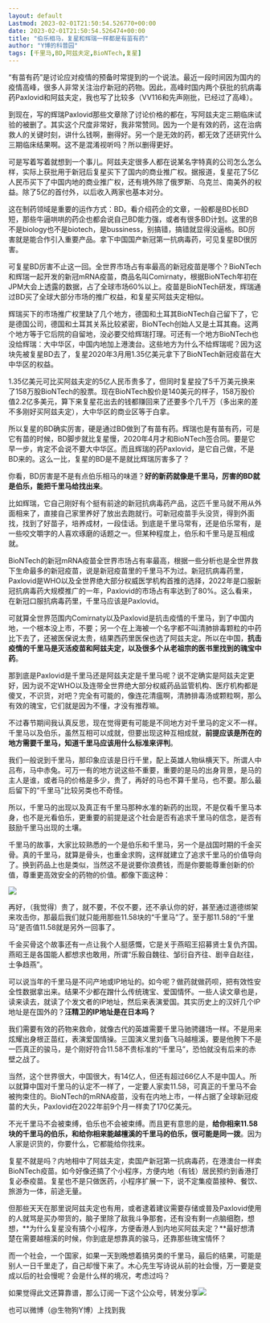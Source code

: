 ```yaml
---
layout: default
Lastmod: 2023-02-01T21:50:54.526770+00:00
date: 2023-02-01T21:50:54.526474+00:00
title: "伯乐相马，复星和辉瑞一样都是有苗有药"
author: "Y博的科普园"
tags: [千里马,BD,阿兹夫定,BioNTech,复星]
---
```


“有苗有药”是讨论应对疫情的预备时常提到的一个说法。最近一段时间因为国内的疫情高峰，很多人非常关注治疗新冠的药物。因此，高峰时国内两个获批的抗病毒药Paxlovid和阿兹夫定，我也写了比较多（VV116和先声刚批，已经过了高峰）。

到现在，写的辉瑞Paxlovid那些文章除了讨论价格的都在，写阿兹夫定三期临床试验的被删了。其实这个尺度非常好，我非常赞同。因为一个是有效的药，这在治病救人的关键时刻，讲什么钱啊，删得好。另一个是无效的药，都无效了还研究什么三期临床结果啊。这不是混淆视听吗？所以删得更好。  

可是写着写着就想到一个事儿。阿兹夫定很多人都在说某名字特真的公司怎么怎么样，实际上获批用于新冠后复星买下了国内的商业推广权。据报道，复星花了5亿人民币买下了中国内地的商业推广权，还有境外除了俄罗斯、乌克兰、南美外的权益。除了5亿的首付外，以后收入两家也基本对分。

这在制药领域是重要的运作方式：BD。看介绍药企的文章，一般都是BD长BD短，那些牛逼哄哄的药企也都会说自己BD能力强，或者有很多BD计划。这里的B不是biology也不是biotech，是bussiness，别搞错，搞错就显得没逼格。BD厉害就是能合作引入重要产品。拿下中国国产新冠第一抗病毒药，可见复星BD很厉害。

可复星BD厉害不止这一回。全世界市场占有率最高的新冠疫苗是哪个？BioNTech和辉瑞一起开发的新冠mRNA疫苗，商品名叫Comirnaty，根据BioNTech年初在JPM大会上透露的数据，占了全球市场60%以上。疫苗是BioNTech研发，辉瑞通过BD买了全球大部分市场的推广权益，和复星买阿兹夫定相似。  

辉瑞买下的市场推广权里缺了几个地方，德国和土耳其BioNTech自己留下了，它是德国公司，德国和土耳其关系比较紧密，BioNTech创始人又是土耳其裔。这两个地方等于它后院的自留地，没必要交给辉瑞打理。可还有一个地方BioNTech也没给辉瑞：大中华区，中国内地加上港澳台。这些地方为什么不给辉瑞呢？因为这块先被复星BD去了，复星2020年3月用1.35亿美元拿下了BioNTech新冠疫苗在大中华区的权益。

1.35亿美元可比买阿兹夫定的5亿人民币贵多了，但同时复星投了5千万美元换来了158万股BioNTech的股票。现在BioNTech股价是140美元的样子，158万股价值2.2亿多美元，算下来复星花出去的钱都赚回来了还要多个几千万（多出来的差不多刚好买阿兹夫定），大中华区的商业区等于白拿。

所以复星的BD确实厉害，硬是通过BD做到了有苗有药。辉瑞也是有苗有药，可是它有苗的时候，BD脚步就比复星慢，2020年4月才和BioNTech签合同。要是它早一步，肯定不会说不要大中华区。而且辉瑞的药Paxlovid，是它自己做，不是BD来的。这么一比，复星的BD是不是就比辉瑞厉害多了？

你看，BD厉害是不是有点伯乐相马的味道？**好的新药就像是千里马，厉害的BD就是伯乐，能把千里马给找出来**。  

比如辉瑞，它自己刚好有个挺有前途的新冠抗病毒药产品，这匹千里马就不用从外面相来了，直接自己家里养好了放出去跑就行。可新冠疫苗手头没货，得到外面找，找到了好苗子，培养成材，一段佳话。到底是千里马常有，还是伯乐常有，是一些咬文嚼字的人喜欢琢磨的话题之一。但某种程度上，伯乐和千里马是互相成就。  

BioNTech的新冠mRNA疫苗全世界市场占有率最高，根据一些分析也是全世界救下生命最多的新冠疫苗，说是新冠疫苗里的千里马不为过。新冠抗病毒药里，Paxlovid是WHO以及全世界绝大部分权威医学机构首推的选择，2022年是口服新冠抗病毒药大规模推广的一年，Paxlovid的市场占有率达到了80%。这么看来，在新冠口服抗病毒药里，千里马应该是Paxlovid。  

可就算全世界范围内Comirnaty以及Paxlovid是抗击疫情的千里马，到了中国内地，一个根本没上市，不要；另一个在上海被一个名字都不叫清肺排毒颗粒的中药比下去了，还被医保说太贵，结果西药里医保也选了阿兹夫定。所以在中国，**抗击疫情的千里马是灭活疫苗和阿兹夫定，以及很多个从老祖宗的医书里找到的瑰宝中药**。

那到底是Paxlovid是千里马还是阿兹夫定是千里马呢？说不定确实是阿兹夫定更好，因为说不定WHO以及连带全世界绝大部分权威药品监管机构、医疗机构都是傻叉，不识货，对吧？完全有可能的，像连花清瘟啊，清肺排毒汤或颗粒啊，那么有效的瑰宝，它们就是因为不懂，才没有推荐嘛。  

不过春节期间我认真反思，现在觉得更有可能是不同地方对千里马的定义不一样。千里马以及伯乐，虽然互相可以成就，但要出现这种互相成就，**前提应该是所在的地方需要千里马，知道千里马应该用什么标准来评判**。  

我们一般说到千里马，那印象应该是日行千里，配上英雄人物纵横天下。所谓人中吕布，马中赤兔。可万一有的地方说这些不重要，重要的是马的出身背景，是马的主人是谁，或者马的价格是多少，贵了，再好的马也不算千里马，也不要。那么最后留下的“千里马”比较另类也不奇怪。

所以，千里马的出现以及真正有千里马那种水准的新药的出现，不是仅看千里马本身，也不是光看伯乐，更重要的前提是这个社会是否有追求千里马的信念，是否有鼓励千里马出现的土壤。  

千里马的故事，大家比较熟悉的一个是伯乐和千里马，另一个是战国时期的千金买骨。真的千里马，就算是骨头，也重金求购，这样就建立了追求千里马的价值导向了。换到药品上也是类似，当然这不是说要你浪费钱，而是你要能尊重创新的价值，尊重更高效安全的药物的价值。都像下面这种：

![](https://images.weserv.nl/?url=https%3A//mmbiz.qpic.cn/mmbiz_png/N3e0xVgfmrOcd85C8qv3AG3NCPCV6VfRI4Sl0gUYR8PpVq5SxCunVulAbB0e07xwZsvAm9nBsu7p6LuLaVCia5Q/640%3Fwx_fmt%3Dpng)

再好，（我觉得）贵了，就不要，不仅不要，还不承认你的好，甚至通过道德绑架来攻击你，那最后我们就只能用那些11.58块的“千里马”了。至于那11.58的“千里马”是否值11.58就是另外一回事了。  

千金买骨这个故事还有一点让我个人挺感慨，它是关于燕昭王招募贤士复仇齐国。燕昭王是各国能人都想求也敢用，所谓“乐毅自魏往、邹衍自齐往、剧辛自赵往，士争趋燕”。

可以说当年的千里马是不问产地或IP地址的。如今呢？做药就做药呗，把有效性安全性数据拿出来。结果不少都在蹭什么传统瑰宝、爱国情怀。一些人读文章也是，读来读去，就读了个发文者的IP地址，然后来表演爱国。其实历史上的汉奸几个IP地址是在国外的？**汪精卫的IP地址是在日本吗？**  

我们需要有效的药物来救命，就像古代的英雄需要千里马驰骋疆场一样。不是用来炫耀出身根正苗红，表演爱国情操。三国演义里刘备飞马越檀溪，要是他胯下不是一匹真正的骏马，是个刚好符合11.58不贵标准的“千里马”，恐怕就没有后来的赤壁之战了。

当然，这个世界很大，中国很大，有14亿人，但还有超过66亿人不是中国人。所以就算中国对千里马的认定不一样了，一定要人家卖11.58，可真正的千里马不会被拘束住的。BioNTech的mRNA疫苗，没有在内地上市，一样占据了全球新冠疫苗的大头，Paxlovid在2022年前9个月一样卖了170亿美元。  

不光千里马不会被束缚，伯乐也不会被束缚。而且更有意思的是，**给你相来11.58块的千里马的伯乐，和给你相来能越檀溪的千里马的伯乐，很可能是同一拨**。因为人家是识货的，你要什么，它都能给你找来。

复星不就是吗？内地相中了阿兹夫定，卖国产新冠第一抗病毒药，在港澳台一样卖BioNTech疫苗。如今好像还搞了个小程序，方便内地（有钱）居民预约到香港打复必泰疫苗。复星也不是只做医药，小程序扩展一下，说不定集疫苗接种、餐饮、旅游为一体，前途无量。

但那些天天在那里说阿兹夫定也有用，或者逮着建议需要存储或普及Paxlovid使用的人就骂是买办带货的，脑子里除了敌我斗争那套，还有没有剩一点脑细胞，想想，**为什么复星没有搞个小程序，方便香港人到内地买阿兹夫定？**最好想清楚在需要越檀溪的时候，你到底是想靠真的骏马，还靠那些瑰宝情怀？

而一个社会，一个国家，如果一天到晚想着搞另类的千里马，最后的结果，可能是别人一日千里走了，自己却慢下来了。木心先生写诗说从前的社会慢，万一要是变成以后的社会慢呢？会是什么样的境况，考虑过吗？  

如果觉得此文还算靠谱，那么订阅一下这个公众号，转发分享![](https://images.weserv.nl/?url=https%3A//mmbiz.qpic.cn/mmbiz_png/N3e0xVgfmrM9ibaeFfA3VJmbUtmVtuoIL1icEPAnNSlX9vM6Sya7jdjphgppDeKgcibh1ia5B0P4gPMSwMibyEWfl8g/640%3Fwx_fmt%3Dpng%26wxfrom%3D5%26wx_lazy%3D1%26wx_co%3D1)

也可以微博（@生物狗Y博）上找到我

